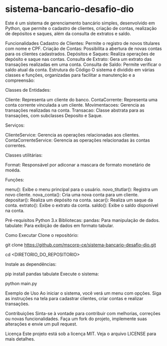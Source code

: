 # sistema-bancario-desafio-dio

Este é um sistema de gerenciamento bancário simples, desenvolvido em Python, que permite o cadastro de clientes, criação de contas, realização de depósitos e saques, além da consulta de extratos e saldo.

Funcionalidades
Cadastro de Clientes: Permite o registro de novos titulares com nome e CPF.
Criação de Contas: Possibilita a abertura de novas contas para os clientes cadastrados.
Depósitos e Saques: Realiza operações de depósito e saque nas contas.
Consulta de Extrato: Gera um extrato das transações realizadas em uma conta.
Consulta de Saldo: Permite verificar o saldo atual da conta.
Estrutura do Código
O sistema é dividido em várias classes e funções, organizadas para facilitar a manutenção e a compreensão:

Classes de Entidades:

Cliente: Representa um cliente do banco.
ContaCorrente: Representa uma conta corrente vinculada a um cliente.
Movimentacoes: Gerencia as transações realizadas na conta.
Transacao: Classe abstrata para as transações, com subclasses Deposito e Saque.

Serviços:

ClienteService: Gerencia as operações relacionadas aos clientes.
ContaCorrenteService: Gerencia as operações relacionadas às contas correntes.

Classes utilitárias:

Format: Responsável por adiconar a mascara de formato monetário de moéda.

Funções:

menu(): Exibe o menu principal para o usuário.
novo_titutlar(): Registra um novo cliente.
nova_conta(): Cria uma nova conta para um cliente.
depositar(): Realiza um depósito na conta.
sacar(): Realiza um saque da conta.
extrato(): Exibe o extrato da conta.
saldo(): Exibe o saldo disponível na conta.

Pré-requisitos
Python 3.x
Bibliotecas:
pandas: Para manipulação de dados.
tabulate: Para exibição de dados em formato tabular.

Como Executar
Clone o repositório:

git clone https://github.com/mscorp-ce/sistema-bancario-desafio-dio.git

cd <DIRETORIO_DO_REPOSITORIO>

Instale as dependências:

pip install pandas tabulate
Execute o sistema:

python main.py

Exemplo de Uso
Ao iniciar o sistema, você verá um menu com opções. Siga as instruções na tela para cadastrar clientes, criar contas e realizar transações.

Contribuições
Sinta-se à vontade para contribuir com melhorias, correções ou novas funcionalidades. Faça um fork do projeto, implemente suas alterações e envie um pull request.

Licença
Este projeto está sob a licença MIT. Veja o arquivo LICENSE para mais detalhes.



